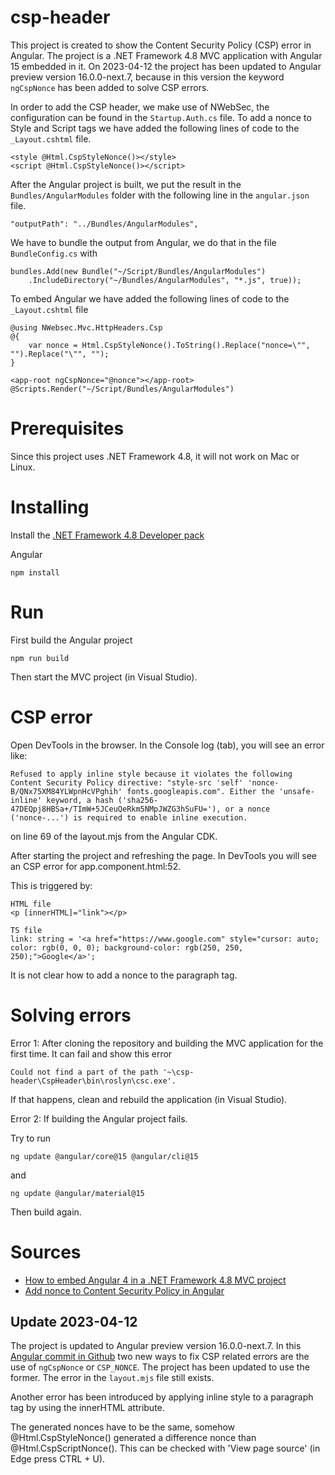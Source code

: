 # csp-header
This project is created to show the Content Security Policy (CSP) error in Angular. The project is a .NET Framework 4.8 MVC application with Angular 15 embedded in it. On 2023-04-12 the project has been updated to Angular preview version 16.0.0-next.7, because in this version the keyword `ngCspNonce` has been added to solve CSP errors.

In order to add the CSP header, we make use of NWebSec, the configuration can be found in the `Startup.Auth.cs` file. To add a nonce to Style and Script tags we have added the following lines of code to the `_Layout.cshtml` file.

```
<style @Html.CspStyleNonce()></style>
<script @Html.CspStyleNonce()></script>
```

After the Angular project is built, we put the result in the `Bundles/AngularModules` folder with the following line in the `angular.json` file.

```
"outputPath": "../Bundles/AngularModules",
```

We have to bundle the output from Angular, we do that in the file `BundleConfig.cs` with

```
bundles.Add(new Bundle("~/Script/Bundles/AngularModules")
	.IncludeDirectory("~/Bundles/AngularModules", "*.js", true));
```

To embed Angular we have added the following lines of code to the `_Layout.cshtml` file

```
@using NWebsec.Mvc.HttpHeaders.Csp
@{ 
    var nonce = Html.CspStyleNonce().ToString().Replace("nonce=\"", "").Replace("\"", "");
}

<app-root ngCspNonce="@nonce"></app-root>
@Scripts.Render("~/Script/Bundles/AngularModules")
```

# Prerequisites
Since this project uses .NET Framework 4.8, it will not work on Mac or Linux.

# Installing
Install the [.NET Framework 4.8 Developer pack](https://dotnet.microsoft.com/en-us/download/dotnet-framework/net48)

Angular

```
npm install
```

# Run
First build the Angular project
```
npm run build
```

Then start the MVC project (in Visual Studio).

# CSP error
Open DevTools in the browser. In the Console log (tab), you will see an error like:

`
Refused to apply inline style because it violates the following Content Security Policy directive: "style-src 'self' 'nonce-B/QNx75XM84YLWpnHcVPghih' fonts.googleapis.com". Either the 'unsafe-inline' keyword, a hash ('sha256-47DEQpj8HBSa+/TImW+5JCeuQeRkm5NMpJWZG3hSuFU='), or a nonce ('nonce-...') is required to enable inline execution.
`

on line 69 of the layout.mjs from the Angular CDK.

After starting the project and refreshing the page. In DevTools you will see an CSP error for app.component.html:52.

This is triggered by:

```
HTML file
<p [innerHTML]="link"></p>

TS file
link: string = '<a href="https://www.google.com" style="cursor: auto; color: rgb(0, 0, 0); background-color: rgb(250, 250, 250);">Google</a>';
```

It is not clear how to add a nonce to the paragraph tag.

# Solving errors

Error 1:
After cloning the repository and building the MVC application for the first time. It can fail and show this error

```
Could not find a part of the path '~\csp-header\CspHeader\bin\roslyn\csc.exe'.
```

If that happens, clean and rebuild the application (in Visual Studio).

Error 2:
If building the Angular project fails.

Try to run 
```
ng update @angular/core@15 @angular/cli@15
```

and 

```
ng update @angular/material@15
```

Then build again.

# Sources

- [How to embed Angular 4 in a .NET Framework 4.8 MVC project](https://dotnetthoughts.net/how-to-use-angular4-wth-aspnet-mvc/)
- [Add nonce to Content Security Policy in Angular](https://dev.to/ferdiesletering/how-to-implement-an-inline-styles-content-security-policy-with-angular-and-nginx-2ke2)


## Update 2023-04-12

The project is updated to Angular preview version 16.0.0-next.7. In this [Angular commit in Github](https://github.com/angular/angular/pull/49561/commits/47238292f9f3b1e1071648cb884f5f0057e60a5a)
two new ways to fix CSP related errors are the use of `ngCspNonce` or `CSP_NONCE`. The project has been updated to use the former. The error in the `layout.mjs` file still exists.

Another error has been introduced by applying inline style to a paragraph tag by using the innerHTML attribute.

The generated nonces have to be the same, somehow @Html.CspStyleNonce() generated a difference nonce than @Html.CspScriptNonce(). This can be checked with 'View page source' (in Edge press CTRL + U).
